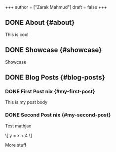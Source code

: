 +++
author = ["Zarak Mahmud"]
draft = false
+++

## <span class="org-todo done DONE">DONE</span> About {#about}

This is cool


## <span class="org-todo done DONE">DONE</span> Showcase {#showcase}

Showcase


## <span class="org-todo done DONE">DONE</span> Blog Posts {#blog-posts}


### <span class="org-todo done DONE">DONE</span> First Post <span class="tag"><span class="nix">nix</span></span> {#my-first-post}

This is my post body


### <span class="org-todo done DONE">DONE</span> Second Post <span class="tag"><span class="nix">nix</span></span> {#my-second-post}

Test mathjax

\\[ y = x + 4 \\]

More stuff

